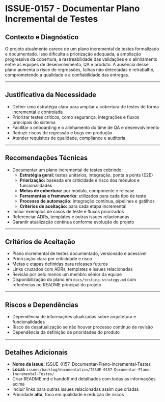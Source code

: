 # ISSUE-0157 - Documentar Plano Incremental de Testes

## Contexto e Diagnóstico

O projeto atualmente carece de um plano incremental de testes formalizado e documentado. Isso dificulta a priorização adequada, a ampliação progressiva da cobertura, a rastreabilidade das validações e o alinhamento entre as equipes de desenvolvimento, QA e produto. A ausência desse plano aumenta o risco de regressões, falhas não detectadas e retrabalho, comprometendo a qualidade e a confiabilidade das entregas.

---

## Justificativa da Necessidade

- Definir uma estratégia clara para ampliar a cobertura de testes de forma incremental e controlada
- Priorizar testes críticos, como segurança, integrações e fluxos principais do sistema
- Facilitar o onboarding e o alinhamento do time de QA e desenvolvimento
- Reduzir riscos de regressão e bugs em produção
- Atender requisitos de qualidade, compliance e auditoria

---

## Recomendações Técnicas

- Documentar um plano incremental de testes cobrindo:
  - **Estratégia geral:** testes unitários, integração, ponta a ponta (E2E)
  - **Priorização:** baseada em criticidade e risco dos módulos e funcionalidades
  - **Metas de cobertura:** por módulo, componente e release
  - **Ferramentas e frameworks:** utilizados para cada tipo de teste
  - **Processo de automação:** integração contínua, pipelines e gatilhos
  - **Critérios de aceitação:** para cada etapa incremental
- Incluir exemplos de casos de teste e fluxos priorizados
- Referenciar ADRs, templates e outras issues relacionadas
- Garantir atualização contínua conforme evolução do projeto

---

## Critérios de Aceitação

- Plano incremental de testes documentado, versionado e acessível
- Priorização clara por criticidade e risco
- Metas e etapas definidas para releases futuros
- Links cruzados com ADRs, templates e issues relacionadas
- Revisão por pelo menos um membro sênior da equipe
- Disponibilização do plano em `docs/testing-strategy.md` com referências no README principal do projeto

---

## Riscos e Dependências

- Dependência de informações atualizadas sobre arquitetura e funcionalidades
- Risco de desatualização se não houver processo contínuo de revisão
- Dependência da definição de prioridades do produto

---

## Detalhes Adicionais

- **Nome da issue:** ISSUE-0157-Documentar-Plano-Incremental-Testes
- **Local:** `issues/backlog/documentation/ISSUE-0157-Documentar-Plano-Incremental-Testes/`
- Criar README.md e handoff.md detalhados com todas as informações acima
- Incluir links para outras issues relacionadas assim que criadas
- Prioridade **alta**, foco em qualidade e redução de riscos